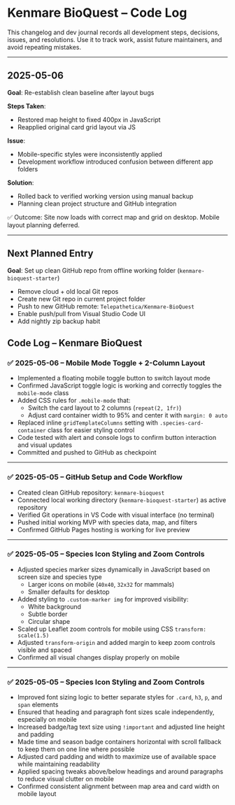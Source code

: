 # Kenmare BioQuest – Code Log

This changelog and dev journal records all development steps, decisions, issues, and resolutions.
Use it to track work, assist future maintainers, and avoid repeating mistakes.

---

## 2025-05-06

**Goal**: Re-establish clean baseline after layout bugs

**Steps Taken**:

- Restored map height to fixed 400px in JavaScript
- Reapplied original card grid layout via JS

**Issue**:

- Mobile-specific styles were inconsistently applied
- Development workflow introduced confusion between different app folders

**Solution**:

- Rolled back to verified working version using manual backup
- Planning clean project structure and GitHub integration

✅ Outcome: Site now loads with correct map and grid on desktop. Mobile layout planning deferred.

---

## Next Planned Entry

**Goal**: Set up clean GitHub repo from offline working folder (`kenmare-bioquest-starter`)

- Remove cloud + old local Git repos
- Create new Git repo in current project folder
- Push to new GitHub remote: `Telepathetica/Kenmare-BioQuest`
- Enable push/pull from Visual Studio Code UI
- Add nightly zip backup habit

## Code Log – Kenmare BioQuest

### ✅ 2025-05-06 – Mobile Mode Toggle + 2-Column Layout

- Implemented a floating mobile toggle button to switch layout mode
- Confirmed JavaScript toggle logic is working and correctly toggles the `mobile-mode` class
- Added CSS rules for `.mobile-mode` that:
  - Switch the card layout to 2 columns (`repeat(2, 1fr)`)
  - Adjust card container width to 95% and center it with `margin: 0 auto`
- Replaced inline `gridTemplateColumns` setting with `.species-card-container` class for easier styling control
- Code tested with alert and console logs to confirm button interaction and visual updates
- Committed and pushed to GitHub as checkpoint

---

### ✅ 2025-05-05 – GitHub Setup and Code Workflow

- Created clean GitHub repository: `kenmare-bioquest`
- Connected local working directory (`kenmare-bioquest-starter`) as active repository
- Verified Git operations in VS Code with visual interface (no terminal)
- Pushed initial working MVP with species data, map, and filters
- Confirmed GitHub Pages hosting is working for live preview

---

### ✅ 2025-05-05 – Species Icon Styling and Zoom Controls

- Adjusted species marker sizes dynamically in JavaScript based on screen size and species type
  - Larger icons on mobile (`40x40`, `32x32` for mammals)
  - Smaller defaults for desktop
- Added styling to `.custom-marker img` for improved visibility:
  - White background
  - Subtle border
  - Circular shape
- Scaled up Leaflet zoom controls for mobile using CSS `transform: scale(1.5)`
- Adjusted `transform-origin` and added margin to keep zoom controls visible and spaced
- Confirmed all visual changes display properly on mobile

---

### ✅ 2025-05-05 – Species Icon Styling and Zoom Controls

- Improved font sizing logic to better separate styles for `.card`, `h3`, `p`, and `span` elements
- Ensured that heading and paragraph font sizes scale independently, especially on mobile
- Increased badge/tag text size using `!important` and adjusted line height and padding
- Made time and season badge containers horizontal with scroll fallback to keep them on one line where possible
- Adjusted card padding and width to maximize use of available space while maintaining readability
- Applied spacing tweaks above/below headings and around paragraphs to reduce visual clutter on mobile
- Confirmed consistent alignment between map area and card width on mobile layout
